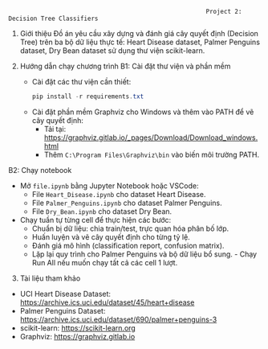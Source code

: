                                                            Project 2: Decision Tree Classifiers

1. Giới thiệu
Đồ án yêu cầu xây dựng và đánh giá cây quyết định (Decision Tree) trên ba bộ dữ liệu thực tế: Heart Disease dataset, Palmer Penguins dataset, Dry Bean dataset sử dụng thư viện scikit-learn.

2. Hướng dẫn chạy chương trình
  B1: Cài đặt thư viện và phần mềm 
   - Cài đặt các thư viện cần thiết:
     ```powershell
     pip install -r requirements.txt
     ```
   - Cài đặt phần mềm Graphviz cho Windows và thêm vào PATH để vẽ cây quyết định:
     - Tải tại: https://graphviz.gitlab.io/_pages/Download/Download_windows.html
     - Thêm `C:\Program Files\Graphviz\bin` vào biến môi trường PATH.

  B2: Chạy notebook
   - Mở `file.ipynb` bằng Jupyter Notebook hoặc VSCode:
      - File `Heart_Disease.ipynb` cho dataset Heart Disease.
      - File `Palmer_Penguins.ipynb` cho dataset Palmer Penguins.
      - File `Dry_Bean.ipynb` cho dataset Dry Bean.
   - Chạy tuần tự từng cell để thực hiện các bước:
     - Chuẩn bị dữ liệu: chia train/test, trực quan hóa phân bố lớp.
     - Huấn luyện và vẽ cây quyết định cho từng tỷ lệ.
     - Đánh giá mô hình (classification report, confusion matrix).
     - Lặp lại quy trình cho Palmer Penguins và bộ dữ liệu bổ sung.
    - Chạy Run All nếu muốn chạy tất cả các cell 1 lượt.

3. Tài liệu tham khảo
- UCI Heart Disease Dataset: https://archive.ics.uci.edu/dataset/45/heart+disease
- Palmer Penguins Dataset: https://archive.ics.uci.edu/dataset/690/palmer+penguins-3
- scikit-learn: https://scikit-learn.org
- Graphviz: https://graphviz.gitlab.io
